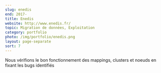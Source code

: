 ```yaml
---
slug: enedis
end: 2017-
title: Enedis
website: http://www.enedis.fr/
topic: Migration de données, Exploitation
category: portfolio
photo: /img/portfolio/enedis.png
layout: page-separate
sort: 7
---
```

Nous vérifions le bon fonctionnement des mappings, clusters et noeuds en fixant les bugs identifiés